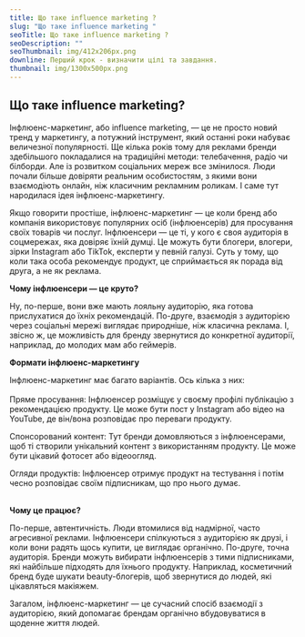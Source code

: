 ```yaml
---
title: Що таке influence marketing ?
slug: "Що таке influence marketing "
seoTitle: Що таке influence marketing ?
seoDescription: ""
seoThumbnail: img/412x206px.png
downline: Перший крок - визначити цілі та завдання.
thumbnail: img/1300x500px.png
---
```

## Що таке influence marketing?



Інфлюенс-маркетинг, або influence marketing, — це не просто новий тренд у маркетингу, а потужний інструмент, який останні роки набуває величезної популярності. Ще кілька років тому для реклами бренди здебільшого покладалися на традиційні методи: телебачення, радіо чи білборди. Але із розвитком соціальних мереж все змінилося. Люди почали більше довіряти реальним особистостям, з якими вони взаємодіють онлайн, ніж класичним рекламним роликам. І саме тут народилася ідея інфлюенс-маркетингу.

Якщо говорити простіше, інфлюенс-маркетинг — це коли бренд або компанія використовує популярних осіб (інфлюенсерів) для просування своїх товарів чи послуг. Інфлюенсери — це ті, у кого є своя аудиторія в соцмережах, яка довіряє їхній думці. Це можуть бути блогери, влогери, зірки Instagram або TikTok, експерти у певній галузі. Суть у тому, що коли така особа рекомендує продукт, це сприймається як порада від друга, а не як реклама.



**Чому інфлюенсери — це круто?**



Ну, по-перше, вони вже мають лояльну аудиторію, яка готова прислухатися до їхніх рекомендацій. По-друге, взаємодія з аудиторією через соціальні мережі виглядає природніше, ніж класична реклама. І, звісно ж, це можливість для бренду звернутися до конкретної аудиторії, наприклад, до молодих мам або геймерів.



**Формати інфлюенс-маркетингу**



Інфлюенс-маркетинг має багато варіантів. Ось кілька з них:\
\
Пряме просування: Інфлюенсер розміщує у своєму профілі публікацію з рекомендацією продукту. Це може бути пост у Instagram або відео на YouTube, де він/вона розповідає про переваги продукту.

Спонсорований контент: Тут бренди домовляються з інфлюенсерами, щоб ті створили унікальний контент з використанням продукту. Це може бути цікавий фотосет або відеоогляд.

Огляди продуктів: Інфлюенсер отримує продукт на тестування і потім чесно розповідає своїм підписникам, що про нього думає.

\
**Чому це працює?**

По-перше, автентичність. Люди втомилися від надмірної, часто агресивної реклами. Інфлюенсери спілкуються з аудиторією як друзі, і коли вони радять щось купити, це виглядає органічно. По-друге, точна аудиторія. Бренди можуть вибирати інфлюенсерів з тими підписниками, які найбільше підходять для їхнього продукту. Наприклад, косметичний бренд буде шукати beauty-блогерів, щоб звернутися до людей, які цікавляться макіяжем.

Загалом, інфлюенс-маркетинг — це сучасний спосіб взаємодії з аудиторією, який допомагає брендам органічно вбудовуватися в щоденне життя людей.
